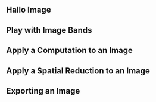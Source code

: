 ## Hallo Image

## Play with Image Bands

## Apply a Computation to an Image

## Apply a Spatial Reduction to an Image

## Exporting an Image
